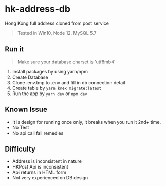 # hk-address-db

Hong Kong full address cloned from post service

> Tested in Win10, Node 12, MySQL 5.7

## Run it

> Make sure your database charset is 'utf8mb4'

1. Install packages by using yarn/npm
2. Create Database
3. Clone .env.tmp to .env and fill in db connection detail
4. Create table by `yarn knex migrate:latest`
5. Run the app by `yarn dev` or `npm dev`

## Known Issue

- It is design for running once only, it breaks when you run it 2nd+ time.
- No Test
- No api call fail remedies

## Difficulty

- Address is inconsistent in nature
- HKPost Api is inconsistent
- Api returns in HTML form
- Not very experienced on DB design
